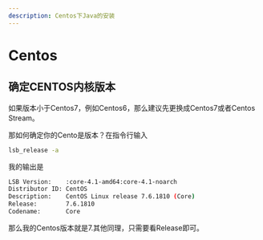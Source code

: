 ```yaml
---
description: Centos下Java的安装
---
```


# Centos

## 确定CENTOS内核版本

如果版本小于Centos7，例如Centos6，那么建议先更换成Centos7或者Centos Stream。

那如何确定你的Cento是版本？在指令行输入

```bash
lsb_release -a
```

我的输出是

```bash
LSB Version:    :core-4.1-amd64:core-4.1-noarch
Distributor ID: CentOS
Description:    CentOS Linux release 7.6.1810 (Core)
Release:        7.6.1810
Codename:       Core
```

那么我的Centos版本就是7.其他同理，只需要看Release即可。
